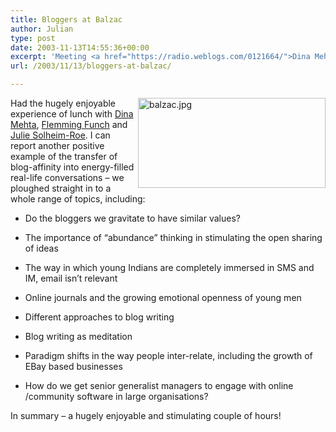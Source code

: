 ```yaml
---
title: Bloggers at Balzac
author: Julian
type: post
date: 2003-11-13T14:55:36+00:00
excerpt: 'Meeting <a href="https://radio.weblogs.com/0121664/">Dina Mehta</a>, <a href="https://ming.tv/">Flemming Funch</a> and  <a href="https://scarletjewels.com/">Julie Solheim-Roe</a> for lunch.'
url: /2003/11/13/bloggers-at-balzac/

---
```

<img class="floatright" alt="balzac.jpg" src="https://www.synesthesia.co.uk/blog/images/balzac.jpg" width="300" height="144" border="0" align="right" />
  
Had the hugely enjoyable experience of lunch with [Dina Mehta][1], [Flemming Funch][2] and [Julie Solheim-Roe][3]. I can report another positive example of the transfer of blog-affinity into energy-filled real-life conversations &#8211; we ploughed straight in to a whole range of topics, including:

* Do the bloggers we gravitate to have similar values?
  
* The importance of &#8220;abundance&#8221; thinking in stimulating the open sharing of ideas
  
* The way in which young Indians are completely immersed in SMS and IM, email isn&#8217;t relevant
  
* Online journals and the growing emotional openness of young men
  
* Different approaches to blog writing
  
* Blog writing as meditation
  
* Paradigm shifts in the way people inter-relate, including the growth of EBay based businesses
  
* How do we get senior generalist managers to engage with online /community software in large organisations?

In summary &#8211; a hugely enjoyable and stimulating couple of hours!

 [1]: https://radio.weblogs.com/0121664/
 [2]: https://ming.tv/
 [3]: https://scarletjewels.com/